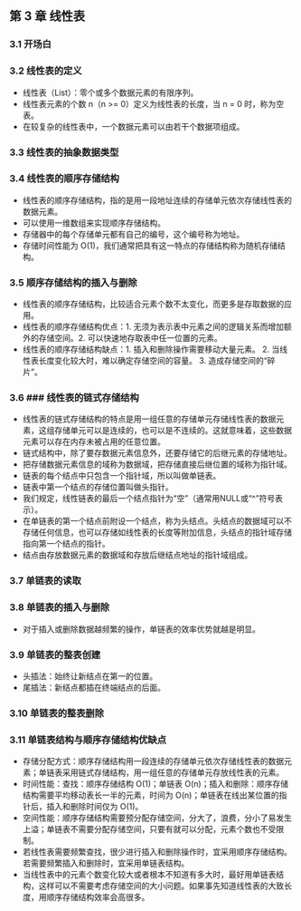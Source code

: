 ## 第 3 章 线性表 ##
### 3.1 开场白 ###
### 3.2 线性表的定义 ###
- 线性表（List）：零个或多个数据元素的有限序列。
- 线性表元素的个数 n（n >= 0）定义为线性表的长度，当 n = 0 时，称为空表。
- 在较复杂的线性表中，一个数据元素可以由若干个数据项组成。
### 3.3 线性表的抽象数据类型 ###
### 3.4 线性表的顺序存储结构 ###
- 线性表的顺序存储结构，指的是用一段地址连续的存储单元依次存储线性表的数据元素。
- 可以使用一维数组来实现顺序存储结构。
- 存储器中的每个存储单元都有自己的编号，这个编号称为地址。
- 存储时间性能为 O(1)，我们通常把具有这一特点的存储结构称为随机存储结构。
### 3.5 顺序存储结构的插入与删除 ###
- 线性表的顺序存储结构，比较适合元素个数不太变化，而更多是存取数据的应用。
- 线性表的顺序存储结构优点：1. 无须为表示表中元素之间的逻辑关系而增加额外的存储空间。2. 可以快速地存取表中任一位置的元素。
- 线性表的顺序存储结构缺点：1. 插入和删除操作需要移动大量元素。 2. 当线性表长度变化较大时，难以确定存储空间的容量。 3. 造成存储空间的“碎片”。
### 3.6 ### 线性表的链式存储结构
- 线性表的链式存储结构的特点是用一组任意的存储单元存储线性表的数据元素，这组存储单元可以是连续的，也可以是不连续的。这就意味着，这些数据元素可以存在内存未被占用的任意位置。
- 链式结构中，除了要存数据元素信息外，还要存储它的后继元素的存储地址。
- 把存储数据元素信息的域称为数据域，把存储直接后继位置的域称为指针域。
- 链表的每个结点中只包含一个指针域，所以叫做单链表。
- 链表中第一个结点的存储位置叫做头指针。
- 我们规定，线性链表的最后一个结点指针为“空”（通常用NULL或“^”符号表示）。
- 在单链表的第一个结点前附设一个结点，称为头结点。头结点的数据域可以不存储任何信息，也可以存储如线性表的长度等附加信息，头结点的指针域存储指向第一个结点的指针。
- 结点由存放数据元素的数据域和存放后继结点地址的指针域组成。
### 3.7 单链表的读取 ###
### 3.8 单链表的插入与删除 ###
- 对于插入或删除数据越频繁的操作，单链表的效率优势就越是明显。
### 3.9 单链表的整表创建 ###
- 头插法：始终让新结点在第一的位置。
- 尾插法：新结点都插在终端结点的后面。
### 3.10 单链表的整表删除 ###
### 3.11 单链表结构与顺序存储结构优缺点 ###
- 存储分配方式：顺序存储结构用一段连续的存储单元依次存储线性表的数据元素；单链表采用链式存储结构，用一组任意的存储单元存放线性表的元素。
- 时间性能：查找：顺序存储结构 O(1)；单链表 O(n)；插入和删除：顺序存储结构需要平均移动表长一半的元素，时间为 O(n)；单链表在线出某位置的指针后，插入和删除时间仅为 O(1)。
- 空间性能：顺序存储结构需要预分配存储空间，分大了，浪费，分小了易发生上溢；单链表不需要分配存储空间，只要有就可以分配，元素个数也不受限制。
- 若线性表需要频繁查找，很少进行插入和删除操作时，宜采用顺序存储结构。若需要频繁插入和删除时，宜采用单链表结构。
- 当线性表中的元素个数变化较大或者根本不知道有多大时，最好用单链表结构，这样可以不需要考虑存储空间的大小问题。如果事先知道线性表的大致长度，用顺序存储结构效率会高很多。